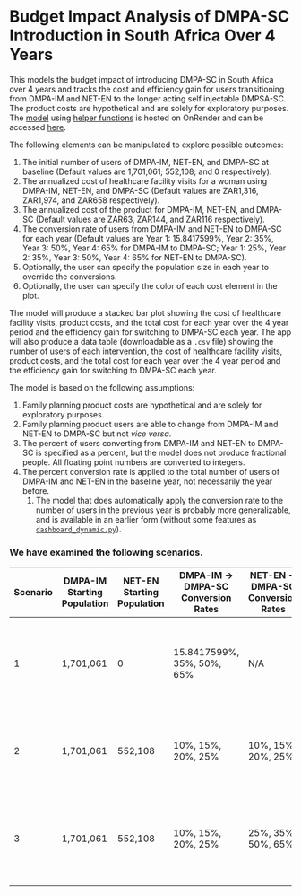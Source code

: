 # Budget Impact Analysis of DMPA-SC Introduction in South Africa Over 4 Years

This models the budget impact of introducing DMPA-SC in South Africa over 4 years and tracks the cost and efficiency gain for users transitioning from DMPA-IM and NET-EN to the longer acting self injectable DMPSA-SC. The product costs are hypothetical and are solely for exploratory purposes. The [model](https://github.com/sethbarr/fp_dashboard/blob/main/dashboard.py) using [helper functions](https://github.com/sethbarr/fp_dashboard/blob/main/dashboard_helpers.py) is hosted on OnRender and can be accessed [here](https://fp-dashboard.onrender.com/).

The following elements can be manipulated to explore possible outcomes:
1. The initial number of users of DMPA-IM, NET-EN, and DMPA-SC at baseline (Default values are 1,701,061; 552,108; and 0 respectively).
2. The annualized cost of healthcare facility visits for a woman using DMPA-IM, NET-EN, and DMPA-SC (Default values are ZAR1,316, ZAR1,974, and ZAR658 respectively).
3. The annualized cost of the product for DMPA-IM, NET-EN, and DMPA-SC (Default values are ZAR63, ZAR144, and ZAR116 respectively).
4. The conversion rate of users from DMPA-IM and NET-EN to DMPA-SC for each year (Default values are Year 1: 15.8417599%, Year 2: 35%, Year 3: 50%, Year 4: 65% for DMPA-IM to DMPA-SC; Year 1: 25%, Year 2: 35%, Year 3: 50%, Year 4: 65% for NET-EN to DMPA-SC).
5. Optionally, the user can specify the population size in each year to override the conversions.
6. Optionally, the user can specify the color of each cost element in the plot.

The model will produce a stacked bar plot showing the cost of healthcare facility visits, product costs, and the total cost for each year over the 4 year period and the efficiency gain for switching to DMPA-SC each year. The app will also produce a data table (downloadable as a `.csv` file) showing the number of users of each intervention, the cost of healthcare facility visits, product costs, and the total cost for each year over the 4 year period and the efficiency gain for switching to DMPA-SC each year.

The model is based on the following assumptions:
1. Family planning product costs are hypothetical and are solely for exploratory purposes.
2. Family planning product users are able to change from DMPA-IM and NET-EN to DMPA-SC but not _vice versa_.
3. The percent of users converting from DMPA-IM and NET-EN to DMPA-SC is specified as a percent, but the model does not produce fractional people. All floating point numbers are converted to integers.
4. The percent conversion rate is applied to the total number of users of DMPA-IM and NET-EN in the baseline year, not necessarily the year before.
   1. The model that does automatically apply the conversion rate to the number of users in the previous year is probably more generalizable, and is available in an earlier form (without some features as [`dashboard_dynamic.py`](https://github.com/sethbarr/fp_dashboard/blob/main/dashboard_dynamic.py)).


### We have examined the following scenarios.

| Scenario | DMPA-IM Starting Population | NET-EN Starting Population | DMPA-IM -> DMPA-SC Conversion Rates | NET-EN -> DMPA-SC Conversion Rates | Scenario Description |
|----------|-----------------------------|----------------------------|-------------------------------------|------------------------------------| ---------------------|
| 1        | 1,701,061                   | 0                    | 15.8417599%, 35%, 50%, 65%         | N/A                 | Rapid adoption of DMPA-IM users without considering NET-EN users    |
| 2        | 1,701,061                   | 552,108                    | 10%, 15%, 20%, 25%         | 10%, 15%, 20%, 25%                 | Slower but consistent adoption of DMPA-IM users and NET-EN users    |
| 3        | 1,701,061                   | 552,108                    | 10%, 15%, 20%, 25%         | 25%, 35%, 50%, 65%                 | Slower adoption of DMPA-IM users and fast adoption of NET-EN users    |
